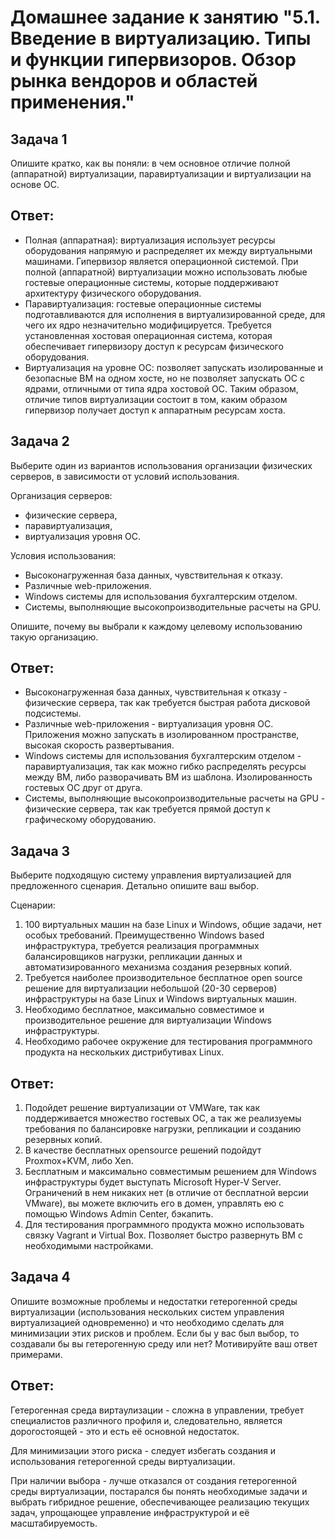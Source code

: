 # Домашнее задание к занятию "5.1. Введение в виртуализацию. Типы и функции гипервизоров. Обзор рынка вендоров и областей применения."

## Задача 1

Опишите кратко, как вы поняли: в чем основное отличие полной (аппаратной) виртуализации, паравиртуализации и виртуализации на основе ОС.

## Ответ:

- Полная (аппаратная): виртуализация использует ресурсы оборудования напрямую и распределяет их между виртуальными машинами. Гипервизор является операционной системой. При полной (аппаратной) виртуализации можно использовать любые гостевые операционные системы, которые поддерживают архитектуру физического оборудования.   
- Паравиртуализация: гостевые операционные системы подготавливаются для исполнения в виртуализированной среде, для чего их ядро незначительно модифицируется. Требуется установленная хостовая операционная система, которая обеспечивает гипервизору доступ к ресурсам физического оборудования.
- Виртуализация на уровне ОС: позволяет запускать изолированные и безопасные ВМ на одном хосте, но не позволяет запускать ОС с ядрами, отличными от типа ядра хостовой ОС. Таким образом, отличие типов виртуализации состоит в том, каким образом гипервизор получает доступ к аппаратным ресурсам хоста.

## Задача 2

Выберите один из вариантов использования организации физических серверов, в зависимости от условий использования.

Организация серверов:
- физические сервера,
- паравиртуализация,
- виртуализация уровня ОС.

Условия использования:
- Высоконагруженная база данных, чувствительная к отказу.
- Различные web-приложения.
- Windows системы для использования бухгалтерским отделом.
- Системы, выполняющие высокопроизводительные расчеты на GPU.

Опишите, почему вы выбрали к каждому целевому использованию такую организацию.

## Ответ:

- Высоконагруженная база данных, чувствительная к отказу - физические сервера, так как требуется быстрая работа дисковой подсистемы.  
- Различные web-приложения - виртуализация уровня ОС. Приложения можно запускать в изолированном пространстве, высокая скорость развертывания.  
- Windows системы для использования бухгалтерским отделом - паравиртуализация, так как можно гибко распределять ресурсы между ВМ, либо разворачивать ВМ из шаблона. Изолированность гостевых ОС друг от друга.  
- Системы, выполняющие высокопроизводительные расчеты на GPU - физические сервера, так как требуется прямой доступ к графическому оборудованию.

## Задача 3

Выберите подходящую систему управления виртуализацией для предложенного сценария. Детально опишите ваш выбор.

Сценарии:

1. 100 виртуальных машин на базе Linux и Windows, общие задачи, нет особых требований. Преимущественно Windows based инфраструктура, требуется реализация программных балансировщиков нагрузки, репликации данных и автоматизированного механизма создания резервных копий.
2. Требуется наиболее производительное бесплатное open source решение для виртуализации небольшой (20-30 серверов) инфраструктуры на базе Linux и Windows виртуальных машин.
3. Необходимо бесплатное, максимально совместимое и производительное решение для виртуализации Windows инфраструктуры.
4. Необходимо рабочее окружение для тестирования программного продукта на нескольких дистрибутивах Linux.

## Ответ:
1. Подойдет решение виртуализации от VMWare, так как поддерживается множество гостевых ОС, а так же реализуемы требования по балансировке нагрузки, репликации и созданию резервных копий.
2. В качестве бесплатных opensource решений подойдут Proxmox+KVM, либо Xen.
3. Бесплатным и максимально совместимым решением для Windows инфраструктуры будет выступать Microsoft Hyper-V Server. Ограничений в нем никаких нет (в отличие от бесплатной версии VMware), вы можете включить его в домен, управлять ею с помощью Windows Admin Center, бэкапить.
4. Для тестирования программного продукта можно использовать связку Vagrant и Virtual Box. Позволяет быстро развернуть ВМ с необходимыми настройками.

## Задача 4

Опишите возможные проблемы и недостатки гетерогенной среды виртуализации (использования нескольких систем управления виртуализацией одновременно) и что необходимо сделать для минимизации этих рисков и проблем. Если бы у вас был выбор, то создавали бы вы гетерогенную среду или нет? Мотивируйте ваш ответ примерами.

## Ответ:

Гетерогенная среда виртаулизации - сложна в управлении, требует специалистов различного профиля и, следовательно, является дорогостоящей - это и есть её основной недостаток.

Для минимизации этого риска - следует избегать создания и использования гетерогенной среды виртуализации.

При наличии выбора - лучше отказался от создания гетерогенной среды виртуализации, постарался бы понять необходимые задачи и выбрать гибридное решение, обеспечивающее реализацию текущих задач, упрощающее управление инфраструктурой и её масштабируемость.